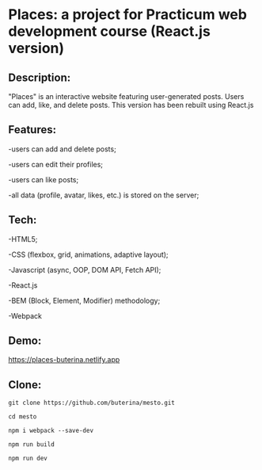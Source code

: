 
# Places: a project for Practicum web development course (React.js version)

## Description:

"Places" is an interactive website featuring user-generated posts. Users can add, like, and delete posts. This version has been rebuilt using React.js

## Features:

-users can add and delete posts;

-users can edit their profiles;

-users can like posts;

-all data (profile, avatar, likes, etc.) is stored on the server;


## Tech:

-HTML5;

-CSS (flexbox, grid, animations, adaptive layout);

-Javascript (async, OOP, DOM API, Fetch API);

-React.js

-BEM (Block, Element, Modifier) methodology;

-Webpack

## Demo:

https://places-buterina.netlify.app

## Clone:

```
git clone https://github.com/buterina/mesto.git

cd mesto

npm i webpack --save-dev

npm run build

npm run dev
```

